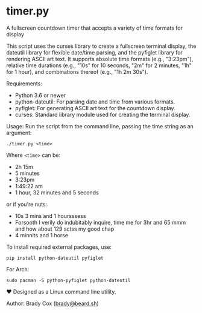 # timer.py
A fullscreen countdown timer that accepts a variety of time formats for display

This script uses the curses library to create a fullscreen
terminal display, the dateutil library for flexible date/time parsing, and
the pyfiglet library for rendering ASCII art text. It supports absolute time
formats (e.g., "3:23pm"), relative time durations (e.g., "10s" for 10 seconds,
"2m" for 2 minutes, "1h" for 1 hour), and combinations thereof
(e.g., "1h 2m 30s").

Requirements:
- Python 3.6 or newer
- python-dateutil: For parsing date and time from various formats.
- pyfiglet: For generating ASCII art text for the countdown display.
- curses: Standard library module used for creating the terminal display.

Usage:
Run the script from the command line, passing the time string as an argument:

`./timer.py <time>`

Where `<time>` can be:
- 2h 15m
- 5 minutes
- 3:23pm
- 1:49:22 am
- 1 hour, 32 minutes and 5 seconds

or if you're nuts:
- 10s 3 mins and 1 hoursssess
- Forsooth I verily do indubitably inquire, time me for 3hr and 65 mmm and how about 129 sctss my good chap
- 4 minnits and 1 horse

To install required external packages, use:

`pip install python-dateutil pyfiglet`

For Arch:

`sudo pacman -S python-pyfiglet python-dateutil`

:heart: Designed as a Linux command line utility.

Author: Brady Cox (brady@beard.sh)
